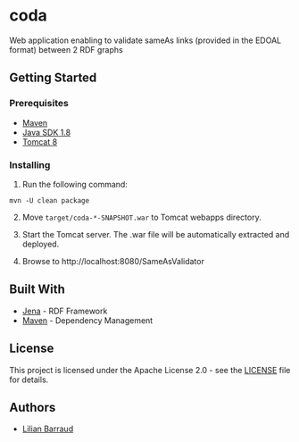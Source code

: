 # coda
Web application enabling to validate sameAs links (provided in the EDOAL format) between 2 RDF graphs

## Getting Started

### Prerequisites

- [Maven](https://maven.apache.org/)
- [Java SDK 1.8](http://www.oracle.com/technetwork/java/javase/downloads/jdk8-downloads-2133151.html)
- [Tomcat 8](https://tomcat.apache.org/download-80.cgi)

### Installing

1. Run the following command:

```
mvn -U clean package
```

2. Move `target/coda-*-SNAPSHOT.war` to Tomcat webapps directory.

3. Start the Tomcat server. The .war file will be automatically extracted and deployed.

4. Browse to http://localhost:8080/SameAsValidator

## Built With

- [Jena](https://jena.apache.org/) - RDF Framework
- [Maven](https://maven.apache.org/) - Dependency Management

## License

This project is licensed under the Apache License 2.0 - see the [LICENSE](LICENSE) file for details.

## Authors

- [Lilian Barraud](https://github.com/BarraudLilian)
